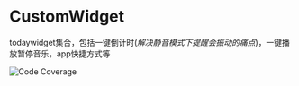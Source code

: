 # CustomWidget
todaywidget集合，包括一键倒计时(*解决静音模式下提醒会振动的痛点*)，一键播放暂停音乐，app快捷方式等

<img src="https://i.imgur.com/SmB4fj0.gif" alt="Code Coverage">
